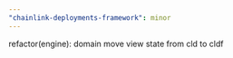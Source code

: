 ```yaml
---
"chainlink-deployments-framework": minor
---
```


refactor(engine): domain move view state from cld to cldf
